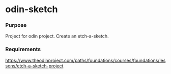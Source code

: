 # odin-sketch
### Purpose
Project for odin project. Create an etch-a-sketch.
### Requirements
https://www.theodinproject.com/paths/foundations/courses/foundations/lessons/etch-a-sketch-project